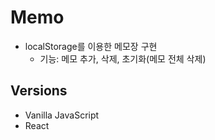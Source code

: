 # Memo

- localStorage를 이용한 메모장 구현
  - 기능: 메모 추가, 삭제, 초기화(메모 전체 삭제)

## Versions
  - Vanilla JavaScript
  - React
